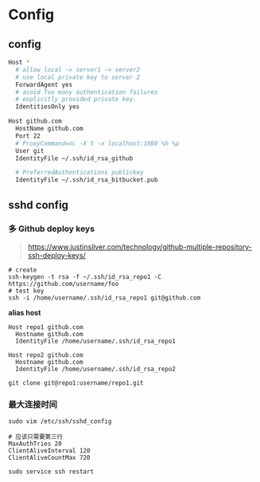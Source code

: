 Config
======

config
------

``` sh
Host *
  # allow local -> server1 -> server2
  # use local private key to server 2
  ForwardAgent yes
  # avoid Too many authentication failures
  # explicitly provided private key.
  IdentitiesOnly yes

Host github.com
  HostName github.com
  Port 22
  # ProxyCommand=nc -X 5 -x localhost:1080 %h %p
  User git
  IdentityFile ~/.ssh/id_rsa_github

  # PreferredAuthentications publickey
  IdentityFile ~/.ssh/id_rsa_bitbucket.pub

```

sshd config
-----------

### 多 Github deploy keys

> https://www.justinsilver.com/technology/github-multiple-repository-ssh-deploy-keys/


``` shell
# create
ssh-keygen -t rsa -f ~/.ssh/id_rsa_repo1 -C https://github.com/username/foo
# test key
ssh -i /home/username/.ssh/id_rsa_repo1 git@github.com
```

**alias host**

``` config
Host repo1 github.com
  Hostname github.com
  IdentityFile /home/username/.ssh/id_rsa_repo1

Host repo2 github.com
  Hostname github.com
  IdentityFile /home/username/.ssh/id_rsa_repo2
```

    git clone git@repo1:username/repo1.git

### 最大连接时间

    sudo vim /etc/ssh/sshd_config

``` config
# 应该只需要第三行
MaxAuthTries 20
ClientAliveInterval 120
ClientAliveCountMax 720
```

    sudo service ssh restart
